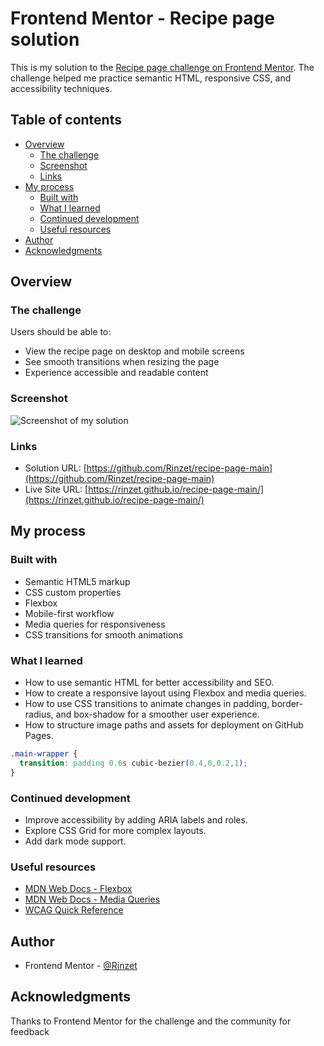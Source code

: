 # Frontend Mentor - Recipe page solution

This is my solution to the [Recipe page challenge on Frontend Mentor](https://www.frontendmentor.io/challenges/recipe-page-KiTsR8QQKm). The challenge helped me practice semantic HTML, responsive CSS, and accessibility techniques.

## Table of contents

- [Overview](#overview)
  - [The challenge](#the-challenge)
  - [Screenshot](#screenshot)
  - [Links](#links)
- [My process](#my-process)
  - [Built with](#built-with)
  - [What I learned](#what-i-learned)
  - [Continued development](#continued-development)
  - [Useful resources](#useful-resources)
- [Author](#author)
- [Acknowledgments](#acknowledgments)

## Overview

### The challenge

Users should be able to:

- View the recipe page on desktop and mobile screens
- See smooth transitions when resizing the page
- Experience accessible and readable content

### Screenshot

![Screenshot of my solution](./screenshot.jpg)

### Links

- Solution URL: [https://github.com/Rinzet/recipe-page-main](https://github.com/Rinzet/recipe-page-main)
- Live Site URL: [https://rinzet.github.io/recipe-page-main/](https://rinzet.github.io/recipe-page-main/)

## My process

### Built with

- Semantic HTML5 markup
- CSS custom properties
- Flexbox
- Mobile-first workflow
- Media queries for responsiveness
- CSS transitions for smooth animations

### What I learned

- How to use semantic HTML for better accessibility and SEO.
- How to create a responsive layout using Flexbox and media queries.
- How to use CSS transitions to animate changes in padding, border-radius, and box-shadow for a smoother user experience.
- How to structure image paths and assets for deployment on GitHub Pages.

```css
.main-wrapper {
  transition: padding 0.6s cubic-bezier(0.4,0,0.2,1);
}
```

### Continued development

- Improve accessibility by adding ARIA labels and roles.
- Explore CSS Grid for more complex layouts.
- Add dark mode support.

### Useful resources

- [MDN Web Docs - Flexbox](https://developer.mozilla.org/en-US/docs/Web/CSS/CSS_Flexible_Box_Layout/Basic_Concepts_of_Flexbox)
- [MDN Web Docs - Media Queries](https://developer.mozilla.org/en-US/docs/Web/CSS/Media_Queries)
- [WCAG Quick Reference](https://www.w3.org/WAI/WCAG21/quickref/)

## Author

- Frontend Mentor - [@Rinzet](https://www.frontendmentor.io/profile/Rinzet)

## Acknowledgments

Thanks to Frontend Mentor for the challenge and the community for feedback
